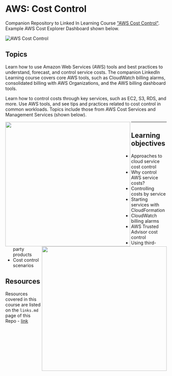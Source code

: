 # AWS: Cost Control
Companion Repository to Linked In Learning Course ["AWS Cost Control"](https://www.linkedin.com/learning/amazon-web-services-controlling-cost). Example AWS Cost Explorer Dashboard shown below.

![AWS Cost Control](https://github.com/lynnlangit/aws-cost-control/blob/master/images/aws-cost-control.png)

## Topics

Learn how to use Amazon Web Services (AWS) tools and best practices to understand, forecast, and control service costs. The companion LinkedIn Learning course covers core AWS tools, such as CloudWatch billing alarms, consolidated billing with AWS Organizations, and the AWS billing dashboard tools.  

Learn how to control costs through key services, such as EC2, S3, RDS, and more. Use AWS tools, and see tips and practices related to cost control in common workloads. Topics include those from AWS Cost Services and Management Services (shown below).

<img src="https://github.com/lynnlangit/aws-cost-control/blob/master/images/cost-services.png" width="390" align="left">

<img src="https://github.com/lynnlangit/aws-cost-control/blob/master/images/mgmt-services.png" width="390" align="right">  


---

## Learning objectives

- Approaches to cloud service cost control
- Why control AWS service costs?
- Controlling costs by service
- Starting services with CloudFormation
- CloudWatch billing alarms
- AWS Trusted Advisor cost control
- Using third-party products
- Cost control scenarios

## Resources

Resources covered in this course are listed on the `links.md` page of this Repo - [link](https://github.com/lynnlangit/aws-cost-control/blob/master/links.md)


